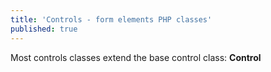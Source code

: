 ```yaml
---
title: 'Controls - form elements PHP classes'
published: true
---
```


Most controls classes extend the base control class: **Control**